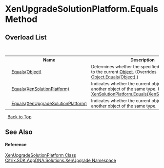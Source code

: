 # XenUpgradeSolutionPlatform.Equals Method 
 


## Overload List
&nbsp;<table><tr><th></th><th>Name</th><th>Description</th></tr><tr><td>![Public method](media/pubmethod.gif "Public method")</td><td><a href="c633bb26-c868-732e-c795-1f8c0ff7f7c8">Equals(Object)</a></td><td>
Determines whether the specified <a href="http://msdn2.microsoft.com/en-us/library/e5kfa45b" target="_blank">Object</a> is equal to the current <a href="http://msdn2.microsoft.com/en-us/library/e5kfa45b" target="_blank">Object</a>.
 (Overrides <a href="http://msdn2.microsoft.com/en-us/library/bsc2ak47" target="_blank">Object.Equals(Object)</a>.)</td></tr><tr><td>![Public method](media/pubmethod.gif "Public method")</td><td><a href="b35a5ae7-8982-0431-0689-69295ce8c598">Equals(XenSolutionPlatform)</a></td><td>
Indicates whether the current object is equal to another object of the same type.
 (Overrides <a href="217aedc3-69d7-b722-f5c9-6e78ab76bae2">XenSolutionPlatform.Equals(XenSolutionPlatform)</a>.)</td></tr><tr><td>![Public method](media/pubmethod.gif "Public method")</td><td><a href="fb1ef4e5-3ab8-d8eb-5c0d-eaf13aaeae70">Equals(XenUpgradeSolutionPlatform)</a></td><td>
Indicates whether the current object is equal to another object of the same type.</td></tr></table>&nbsp;
<a href="#xenupgradesolutionplatform.equals-method">Back to Top</a>

## See Also


#### Reference
<a href="48bcdf7c-5ba9-7d5c-97a4-df0ee82d9c4b">XenUpgradeSolutionPlatform Class</a><br /><a href="2805b95f-a335-5d98-deaf-c0312b394eda">Citrix.SDK.AppDNA.Solutions.XenUpgrade Namespace</a><br />